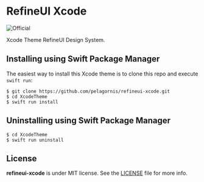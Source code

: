 # RefineUI Xcode
![Official](https://badge.pelagornis.com/official.svg)

Xcode Theme RefineUI Design System.

## Installing using Swift Package Manager

The easiest way to install this Xcode theme is to clone this repo and execute `swift run`:

```
$ git clone https://github.com/pelagornis/refineui-xcode.git
$ cd XcodeTheme
$ swift run install
```

## Uninstalling using Swift Package Manager

```
$ cd XcodeTheme
$ swift run uninstall
```

## License
**refineui-xcode** is under MIT license. See the [LICENSE](LICENSE) file for more info.
